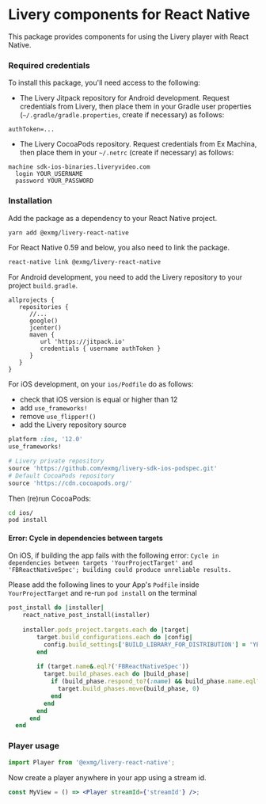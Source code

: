 # Livery components for React Native

This package provides components for using the Livery player with React Native.

### Required credentials

To install this package, you'll need access to the following:

- The Livery Jitpack repository for Android development. Request credentials from
  Livery, then place them in your Gradle user properties
  (`~/.gradle/gradle.properties`, create if necessary) as follows:

```
authToken=...
```

- The Livery CocoaPods repository. Request credentials from Ex Machina, then
  place them in your `~/.netrc` (create if necessary) as follows:

```
machine sdk-ios-binaries.liveryvideo.com
  login YOUR_USERNAME
  password YOUR_PASSWORD
```

### Installation

Add the package as a dependency to your React Native project.

```bash
yarn add @exmg/livery-react-native
```

For React Native 0.59 and below, you also need to link the package.

```bash
react-native link @exmg/livery-react-native
```

For Android development, you need to add the Livery repository to your project
`build.gradle`.

```
allprojects {
   repositories {
      //...
      google()
      jcenter()
      maven {
         url 'https://jitpack.io'
         credentials { username authToken }
      }
   }
}
```

For iOS development, on your `ios/Podfile` do as follows:

- check that iOS version is equal or higher than 12
- add `use_frameworks!`
- remove `use_flipper!()`
- add the Livery repository source

```ruby
platform :ios, '12.0'
use_frameworks!

# Livery private repository
source 'https://github.com/exmg/livery-sdk-ios-podspec.git'
# Default CocoaPods repository
source 'https://cdn.cocoapods.org/'
```

Then (re)run CocoaPods:

```bash
cd ios/
pod install
```

#### Error: Cycle in dependencies between targets

On iOS, if building the app fails with the following error:
`Cycle in dependencies between targets 'YourProjectTarget' and 'FBReactNativeSpec'; building could produce unreliable results.`

Please add the following lines to your App's `Podfile` inside `YourProjectTarget` and re-run `pod install` on the terminal

```ruby
post_install do |installer|
    react_native_post_install(installer)
    
    installer.pods_project.targets.each do |target|
        target.build_configurations.each do |config|
          config.build_settings['BUILD_LIBRARY_FOR_DISTRIBUTION'] = 'YES'
        end
        
        if (target.name&.eql?('FBReactNativeSpec'))
          target.build_phases.each do |build_phase|
            if (build_phase.respond_to?(:name) && build_phase.name.eql?('[CP-User] Generate Specs'))
              target.build_phases.move(build_phase, 0)
            end
          end
        end
      end
  end
```

### Player usage

```jsx
import Player from '@exmg/livery-react-native';
```

Now create a player anywhere in your app using a stream id.

```jsx
const MyView = () => <Player streamId={'streamId'} />;
```
